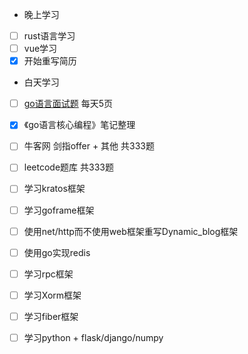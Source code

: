 + 晚上学习

- [ ] rust语言学习
- [ ] vue学习
- [x] 开始重写简历

+ 白天学习

- [ ] [go语言面试题](https://www.topgoer.cn/docs/gomianshiti/mian1) 每天5页
- [x] 《go语言核心编程》笔记整理
- [ ] 牛客网 剑指offer + 其他 共333题
- [ ] leetcode题库 共333题
- [ ] 学习kratos框架
- [ ] 学习goframe框架
- [ ] 使用net/http而不使用web框架重写Dynamic_blog框架
- [ ] 使用go实现redis
- [ ] 学习rpc框架
- [ ] 学习Xorm框架
- [ ] 学习fiber框架
- [ ] 学习python + flask/django/numpy

